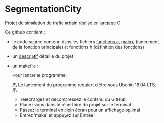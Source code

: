 # SegmentationCity
Projet de simulation de trafic urbain réalisé en langage C

Ce github contient :
- le code source contenu dans les fichiers [functions.c](functions.c), [main.c](main.c) (lancement de la fonction principale) et [functions.h](functions.h) (définition des fonctions)

- un [descriptif](Descriptif_projet.pdf) détaillé du projet 

- un makefile :
  
  Pour lancer le programme :
  
  /!\ Le lancement du programme requiert d'être sous Ubuntu 16.04 LTS. /!\

  - Téléchargez et décompressez le contenu du GitHub
  - Placez vous dans le répertoire du projet sur le terminal
  - Passez le terminal en plein écran pour un affichage optimal 
  - Entrez 'make' et appuyez sur Entrée
